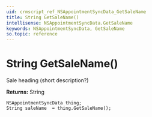 ```yaml
---
uid: crmscript_ref_NSAppointmentSyncData_GetSaleName
title: String GetSaleName()
intellisense: NSAppointmentSyncData.GetSaleName
keywords: NSAppointmentSyncData, GetSaleName
so.topic: reference
---
```


# String GetSaleName()

Sale heading (short description?)

**Returns:** String

```crmscript
NSAppointmentSyncData thing;
String saleName  = thing.GetSaleName();
```

